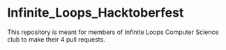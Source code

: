 # Infinite_Loops_Hacktoberfest
This repository is meant for members of Infinite Loops Computer Science club to make their 4 pull requests.
